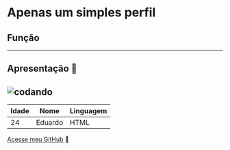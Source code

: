 # Apenas um simples perfil 
## Função
---
 Apresentação :wave:	
---    
![codando](https://github.com/user-attachments/assets/7b3ad712-7933-4685-b6ac-2ba7b7fc2636)
---
Idade | Nome | Linguagem
---|---|---
24 | Eduardo | HTML|CSS

[Acesse meu GitHub](https://github.com/eduardo-cantos?tab=repositories)
🖖
